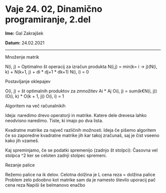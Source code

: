 # Vaje 24. 02, Dinamično programiranje, 2.del

**Ime:** Gal Zakrajšek

**Datum:** 24.02.2021

---

Množenje matrik

N(i, j) = Optimalno št operacij za izračun produkta
N(i,j) = min(k= i -> j)(N(i, k) + N(k+1, j) + di * dj+1 * dk+1)
N(i, i) = 0


Postavljanje oklepajev

O(i, j) = št optimalnih produktov za zmnožitev Ai * Aj
O(i, j) = sum(k€N(i, j))(O(i, k) * O(k + 1, j))
O(i, i) = 1


Algoritem na več računalnikih

Ideja: naredimo drevo operatorji in matrike. Katere dele drevesa lahko neodvisno naredimo. Tiste, ki imajo po dva lista.

Kvadratne matrike za največ različnih možnosti. Ideja če pišemo algoritem če so zaporedne kvadratne matrike jih kar takoj zračunaš, saj je čist vseeno kako jih vzameš.

Kaj spreminjamo, če se podatki spremenijo (zadnjo št stolpci): Časovna vel stolpca ^2 ker se celoten zadnji stolpec spremeni.



Rezanje palice

Režemo palice na ik delov. Celotna dolžina je L
cena reza = dolžina palice
Problem zelo pdoobno kot matrike sam da je namesto število uporacij pač cena reza
Napiši še belmanovo enačbo